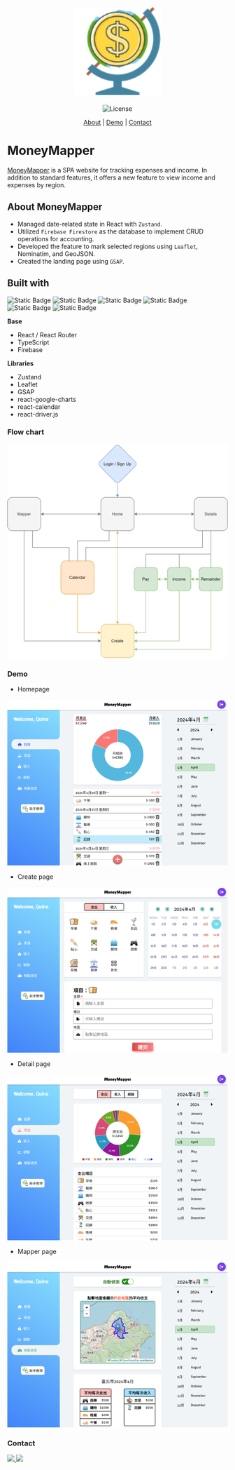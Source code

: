 <div align="center">
  <a href="https://moneymapper.site/" style="margin-bottom:20px; display:block;">
    <img src="./public/globeMoney.png" alt="Logo" width="200px">
  </a>

![License](https://img.shields.io/badge/License-MIT-green)


  <p align="center">
    <a href="https://github.com/sampleleaf/moneymapper?tab=readme-ov-file#about-moneymapper">About</a>
    |
    <a href="https://github.com/sampleleaf/moneymapper?tab=readme-ov-file#demo">Demo</a>
    |
    <a href="https://github.com/sampleleaf/moneymapper?tab=readme-ov-file#contact">Contact</a>
  </p>
</div>

# MoneyMapper
[MoneyMapper](https://moneymapper.site/) is a SPA website for tracking expenses and income. In addition to standard features, it offers a new feature to view income and expenses by region.

## About MoneyMapper
- Managed date-related state in React with `Zustand`.
- Utilized `Firebase Firestore` as the database to implement CRUD operations for accounting.
- Developed the feature to mark selected regions using `Leaflet`, Nominatim, and GeoJSON.
- Created the landing page using `GSAP`.

## Built with

![Static Badge](https://img.shields.io/badge/TypeScript-%23eeeeee?style=for-the-badge&logo=typescript&logoColor=%233178C6)
![Static Badge](https://img.shields.io/badge/React-%23333333?style=for-the-badge&logo=react&logoColor=%2361DAFB)
![Static Badge](https://img.shields.io/badge/React_Router-%23CA4245?style=for-the-badge&logo=reactrouter&logoColor=white)
![Static Badge](https://img.shields.io/badge/Firebase-%23ffca28?style=for-the-badge&logo=firebase&logoColor=%23111111)
![Static Badge](https://img.shields.io/badge/GSAP-%2388CE02?style=for-the-badge&logo=greensock&logoColor=black)
![Static Badge](https://img.shields.io/badge/Leaflet-%23111111?style=for-the-badge&logo=leaflet&logoColor=%23199900)

**Base**
- React / React Router
- TypeScript
- Firebase

**Libraries**
- Zustand
- Leaflet
- GSAP
- react-google-charts
- react-calendar
- react-driver.js

### Flow chart

![flow chart](./public/flowchart.drawio.svg)

### Demo
- Homepage

![homepage](./public/images/home.png)
- Create page

![create](./public/images/create.png)
- Detail page

![detail](./public/images/pay.png)
- Mapper page

![mapper](./public/images/map.png)
### Contact
  <a href="https://www.linkedin.com/in/an-sung-chang/" text-decoration="none">
    <img src="https://img.shields.io/badge/LinkedIn-0077B5?style=for-the-badge&logo=linkedin&logoColor=white" />
  </a>
  <a href="mailto:c.a.s.winterleaf@gmail.com">
    <img src="https://img.shields.io/badge/Gmail-D14836?style=for-the-badge&logo=gmail&logoColor=white" />
  </a>
